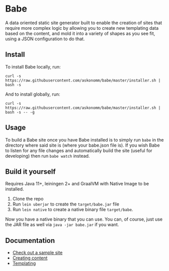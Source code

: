 # Babe

A data oriented static site generator built to enable the creation of sites that require more complex logic by allowing
you to create new templating data based on the content, and mold it into a variety of shapes as you see fit, using a
JSON configuration to do that.

## Install

To install Babe locally, run:

```shell
curl -s https://raw.githubusercontent.com/askonomm/babe/master/installer.sh | bash -s
```

And to install globally, run:

```shell
curl -s https://raw.githubusercontent.com/askonomm/babe/master/installer.sh | bash -s -- -g
```

## Usage

To build a Babe site once you have Babe installed is to simply run `babe` in the directory where said site is (where
your babe.json file is). If you wish Babe to listen for any file changes and automatically build the site (useful for
developing) then run `babe watch` instead.

## Build it yourself

Requires Java 11+, leiningen 2+ and GraalVM with Native Image to be installed.

1. Clone the repo
2. Run `lein uberjar` to create the `target/babe.jar` file
3. Run `lein native` to create a native binary file `target/babe`.

Now you have a native binary that you can use. You can, of course, just use the JAR file as well
via `java -jar babe.jar` if you want.

## Documentation

- [Check out a sample site](https://github.com/askonomm/bien.ee)
- [Creating content](#)
- [Templating](#)
